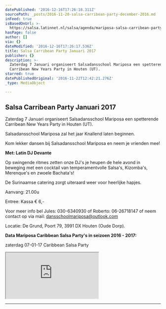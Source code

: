 ```yaml
---
datePublished: '2016-12-16T17:26:18.311Z'
sourcePath: _posts/2016-11-20-salsa-carribean-party-december-2016.md
inFeed: true
isBasedOnUrl: >-
  https://salsa.latinnet.nl/salsa/agenda/mariposa-salsa-carribean-party-december-03-12-2016-stichting-salsa-dansschool-mariposa--houten-utrecht-64186.php
hasPage: false
author: []
via: {}
dateModified: '2016-12-16T17:26:17.536Z'
title: Salsa Carribean Party Januari 2017
publisher: {}
description: >-
  Zaterdag 7 Januari organiseert Salsadansschool Mariposa een spetterende
  Carribean New Years Party in Houten (UT).
starred: true
datePublishedOriginal: '2016-11-22T12:42:21.276Z'
_type: MediaObject

---
```

## Salsa Carribean Party Januari 2017

Zaterdag 7 Januari organiseert Salsadansschool Mariposa een spetterende Carribean New Years Party in Houten (UT).

Salsadansschool Mariposa zal het jaar Knallend laten beginnen.

Kom lekker dansen bij Salsadansschool Mariposa en neem je vrienden mee!

**Met: Latin DJ Devante**

Op swingende ritmes zetten onze DJ's je heupen de hele avond in beweging met een cocktail van temperamentvolle Salsa's, Kizomba's, Merenque's en zwoele Bachata's!

De Surinaamse catering zorgt uiteraard weer voor heerlijke hapjes.

Aanvang: 21.00u

Entree: Kassa € 6,-

Voor meer info bel Jules: 030-6340930 of Roberto: 06-26718147 of neem contact op via mail: dansschoolmariposa@outlook.com

Locatie: De Grund, Poort 79, 3991 DX Houten (Oude Dorp).

**Data Mariposa Caribbean Salsa Party's in seizoen 2016 - 2017:**

zaterdag 07-01-17 Caribbean Salsa Party

<iframe src="https://the-grid.github.io/ed-location/?latitude=52.028147&amp;longitude=5.157487&amp;zoom=16&amp;address=De%20Poort%2077%2C%20Houten%2C%20Utrecht%203991%2C%20Netherlands" style=""></iframe>

---